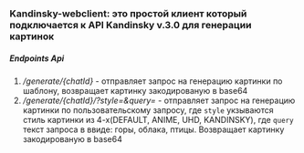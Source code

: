 ### Kandinsky-webclient: это простой клиент который подключается к API Kandinsky v.3.0 для генерации картинок

##### Endpoints Api
  1) */generate/{chatId}* - отправляет запрос на генерацию картинки по шаблону, возвращает картинку закодированую в base64
  2) */generate/{chatId}/?style=&query=* - отправляет запрос на генерацию картинки по пользовательскому запросу, где `style` укзываются стиль картинки из 4-х(DEFAULT, ANIME, UHD, KANDINSKY), где `query` текст запроса в ввиде: горы, облака, птицы. Возвращает картинку закодированую в base64
